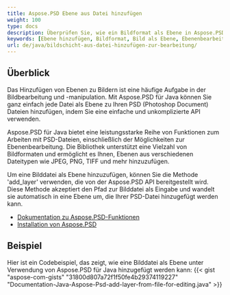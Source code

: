 ```yaml
---
title: Aspose.PSD Ebene aus Datei hinzufügen
weight: 100
type: docs
description: Überprüfen Sie, wie ein Bildformat als Ebene in Aspose.PSD verwendet werden kann.
keywords: [Ebene hinzufügen, Bildformat, Bild als Ebene, Ebenenbearbeitung, psd api, java, Codebeispiel]
url: de/java/bildschicht-aus-datei-hinzufügen-zur-bearbeitung/
---
```


## **Überblick**

Das Hinzufügen von Ebenen zu Bildern ist eine häufige Aufgabe in der Bildbearbeitung und -manipulation. Mit Aspose.PSD für Java können Sie ganz einfach jede Datei als Ebene zu Ihren PSD (Photoshop Document) Dateien hinzufügen, indem Sie eine einfache und unkomplizierte API verwenden.

Aspose.PSD für Java bietet eine leistungsstarke Reihe von Funktionen zum Arbeiten mit PSD-Dateien, einschließlich der Möglichkeiten zur Ebenenbearbeitung. Die Bibliothek unterstützt eine Vielzahl von Bildformaten und ermöglicht es Ihnen, Ebenen aus verschiedenen Dateitypen wie JPEG, PNG, TIFF und mehr hinzuzufügen.

Um eine Bilddatei als Ebene hinzuzufügen, können Sie die Methode 'add_layer' verwenden, die von der Aspose.PSD API bereitgestellt wird. Diese Methode akzeptiert den Pfad zur Bilddatei als Eingabe und wandelt sie automatisch in eine Ebene um, die Ihrer PSD-Datei hinzugefügt werden kann.

<div class="code-sample">
    <ul class="link-list">        
        <li class="link-item"><a href="https://docs.aspose.com/psd/java/features/">Dokumentation zu Aspose.PSD-Funktionen</a></li>
        <li class="link-item"><a href="https://docs.aspose.com/psd/java/installation/">Installation von Aspose.PSD</a></li>
    </ul>
</div>

## **Beispiel**
Hier ist ein Codebeispiel, das zeigt, wie eine Bilddatei als Ebene unter Verwendung von Aspose.PSD für Java hinzugefügt werden kann:
{{< gist "aspose-com-gists" "31800d807a72f1f50fe4b29374119227" "Documentation-Java-Aspose-Psd-add-layer-from-file-for-editing.java" >}}
